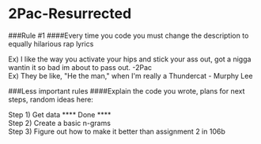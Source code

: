 # 2Pac-Resurrected
###Rule #1
####Every time you code you must change the description to equally hilarious rap lyrics

Ex) I like the way you activate your hips and stick your ass out, got a nigga wantin it so bad im about to pass out. -2Pac<br>
Ex) They be like, "He the man," when I'm really a Thundercat - Murphy Lee

###Less important rules
####Explain the code you wrote, plans for next steps, random ideas here:
  
  Step 1) Get data    **** Done **** <br>
  Step 2) Create a basic n-grams<br>
  Step 3) Figure out how to make it better than assignment 2 in 106b<br>
